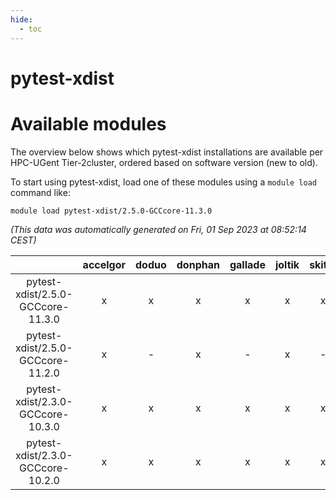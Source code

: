 ```yaml
---
hide:
  - toc
---
```


pytest-xdist
============

# Available modules


The overview below shows which pytest-xdist installations are available per HPC-UGent Tier-2cluster, ordered based on software version (new to old).

To start using pytest-xdist, load one of these modules using a `module load` command like:

```shell
module load pytest-xdist/2.5.0-GCCcore-11.3.0
```

*(This data was automatically generated on Fri, 01 Sep 2023 at 08:52:14 CEST)*  

| |accelgor|doduo|donphan|gallade|joltik|skitty|swalot|victini|
| :---: | :---: | :---: | :---: | :---: | :---: | :---: | :---: | :---: |
|pytest-xdist/2.5.0-GCCcore-11.3.0|x|x|x|x|x|x|x|x|
|pytest-xdist/2.5.0-GCCcore-11.2.0|x|-|x|-|x|-|-|-|
|pytest-xdist/2.3.0-GCCcore-10.3.0|x|x|x|x|x|x|x|x|
|pytest-xdist/2.3.0-GCCcore-10.2.0|x|x|x|x|x|x|x|x|
